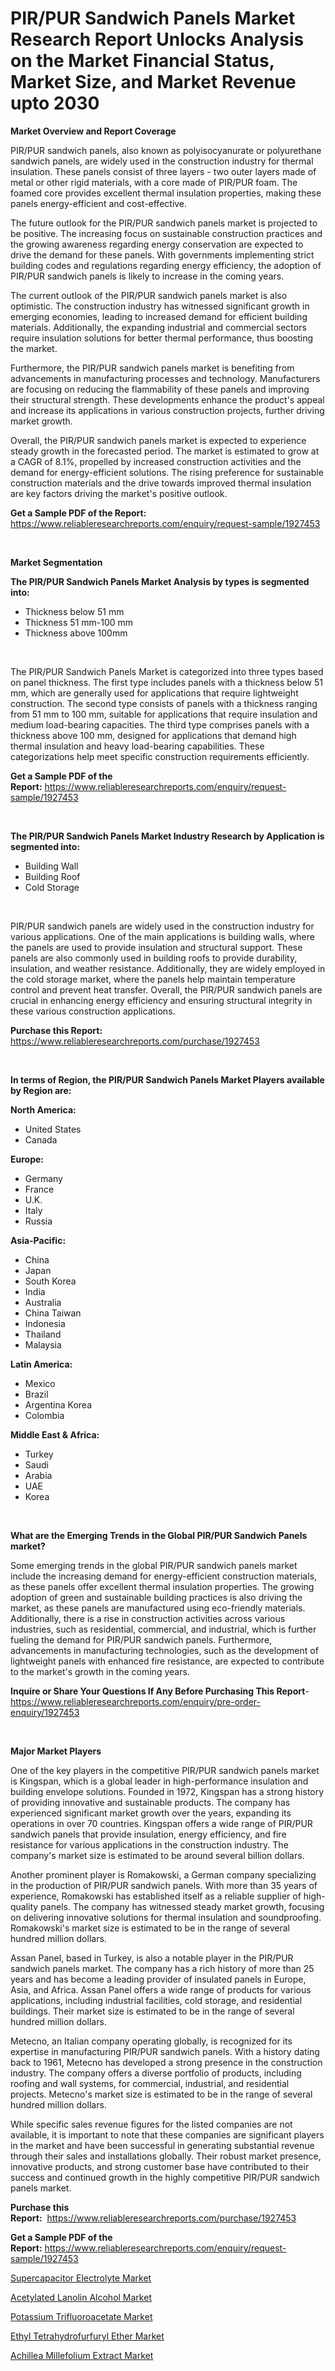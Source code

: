 <p><h1>PIR/PUR Sandwich Panels Market Research Report Unlocks Analysis on the Market Financial Status, Market Size, and Market Revenue upto 2030</h1></p><p><strong>Market Overview and Report Coverage</strong></p>
<p><p>PIR/PUR sandwich panels, also known as polyisocyanurate or polyurethane sandwich panels, are widely used in the construction industry for thermal insulation. These panels consist of three layers - two outer layers made of metal or other rigid materials, with a core made of PIR/PUR foam. The foamed core provides excellent thermal insulation properties, making these panels energy-efficient and cost-effective.</p><p>The future outlook for the PIR/PUR sandwich panels market is projected to be positive. The increasing focus on sustainable construction practices and the growing awareness regarding energy conservation are expected to drive the demand for these panels. With governments implementing strict building codes and regulations regarding energy efficiency, the adoption of PIR/PUR sandwich panels is likely to increase in the coming years.</p><p>The current outlook of the PIR/PUR sandwich panels market is also optimistic. The construction industry has witnessed significant growth in emerging economies, leading to increased demand for efficient building materials. Additionally, the expanding industrial and commercial sectors require insulation solutions for better thermal performance, thus boosting the market.</p><p>Furthermore, the PIR/PUR sandwich panels market is benefiting from advancements in manufacturing processes and technology. Manufacturers are focusing on reducing the flammability of these panels and improving their structural strength. These developments enhance the product's appeal and increase its applications in various construction projects, further driving market growth.</p><p>Overall, the PIR/PUR sandwich panels market is expected to experience steady growth in the forecasted period. The market is estimated to grow at a CAGR of 8.1%, propelled by increased construction activities and the demand for energy-efficient solutions. The rising preference for sustainable construction materials and the drive towards improved thermal insulation are key factors driving the market's positive outlook.</p></p>
<p><strong>Get a Sample PDF of the Report:</strong> <a href="https://www.reliableresearchreports.com/enquiry/request-sample/1927453">https://www.reliableresearchreports.com/enquiry/request-sample/1927453</a></p>
<p>&nbsp;</p>
<p><strong>Market Segmentation</strong></p>
<p><strong>The PIR/PUR Sandwich Panels Market Analysis by types is segmented into:</strong></p>
<p><ul><li>Thickness below 51 mm</li><li>Thickness 51 mm-100 mm</li><li>Thickness above 100mm</li></ul></p>
<p>&nbsp;</p>
<p><p>The PIR/PUR Sandwich Panels Market is categorized into three types based on panel thickness. The first type includes panels with a thickness below 51 mm, which are generally used for applications that require lightweight construction. The second type consists of panels with a thickness ranging from 51 mm to 100 mm, suitable for applications that require insulation and medium load-bearing capacities. The third type comprises panels with a thickness above 100 mm, designed for applications that demand high thermal insulation and heavy load-bearing capabilities. These categorizations help meet specific construction requirements efficiently.</p></p>
<p><strong>Get a Sample PDF of the Report:</strong>&nbsp;<a href="https://www.reliableresearchreports.com/enquiry/request-sample/1927453">https://www.reliableresearchreports.com/enquiry/request-sample/1927453</a></p>
<p>&nbsp;</p>
<p><strong>The PIR/PUR Sandwich Panels Market Industry Research by Application is segmented into:</strong></p>
<p><ul><li>Building Wall</li><li>Building Roof</li><li>Cold Storage</li></ul></p>
<p>&nbsp;</p>
<p><p>PIR/PUR sandwich panels are widely used in the construction industry for various applications. One of the main applications is building walls, where the panels are used to provide insulation and structural support. These panels are also commonly used in building roofs to provide durability, insulation, and weather resistance. Additionally, they are widely employed in the cold storage market, where the panels help maintain temperature control and prevent heat transfer. Overall, the PIR/PUR sandwich panels are crucial in enhancing energy efficiency and ensuring structural integrity in these various construction applications.</p></p>
<p><strong>Purchase this Report:</strong>&nbsp; <a href="https://www.reliableresearchreports.com/purchase/1927453">https://www.reliableresearchreports.com/purchase/1927453</a></p>
<p>&nbsp;</p>
<p><strong>In terms of Region, the PIR/PUR Sandwich Panels Market Players available by Region are:</strong></p>
<p>
    <p> <strong> North America: </strong>
        <ul>
            <li>United States</li>
            <li>Canada</li>
        </ul>
        </p> 
    <p> <strong> Europe: </strong>
        <ul>
            <li>Germany</li>
            <li>France</li>
            <li>U.K.</li>
            <li>Italy</li>
            <li>Russia</li>
        </ul>
        </p> 
    <p> <strong> Asia-Pacific: </strong>
        <ul>
            <li>China</li>
            <li>Japan</li>
            <li>South Korea</li>
            <li>India</li>
            <li>Australia</li>
            <li>China Taiwan</li>
            <li>Indonesia</li>
            <li>Thailand</li>
            <li>Malaysia</li>
        </ul>
        </p> 
    <p> <strong> Latin America: </strong>
        <ul>
            <li>Mexico</li>
            <li>Brazil</li>
            <li>Argentina Korea</li>
            <li>Colombia</li>
        </ul>
        </p> 
    <p> <strong> Middle East & Africa: </strong>
        <ul>
            <li>Turkey</li>
            <li>Saudi</li>
            <li>Arabia</li>
            <li>UAE</li>
            <li>Korea</li>
        </ul>
    </p>
    </p>
<p>&nbsp;</p>
<p><strong>What are the Emerging Trends in the Global PIR/PUR Sandwich Panels market?</strong></p>
<p><p>Some emerging trends in the global PIR/PUR sandwich panels market include the increasing demand for energy-efficient construction materials, as these panels offer excellent thermal insulation properties. The growing adoption of green and sustainable building practices is also driving the market, as these panels are manufactured using eco-friendly materials. Additionally, there is a rise in construction activities across various industries, such as residential, commercial, and industrial, which is further fueling the demand for PIR/PUR sandwich panels. Furthermore, advancements in manufacturing technologies, such as the development of lightweight panels with enhanced fire resistance, are expected to contribute to the market's growth in the coming years.</p></p>
<p><strong>Inquire or Share Your Questions If Any Before Purchasing This Report</strong>- <a href="https://www.reliableresearchreports.com/enquiry/pre-order-enquiry/1927453">https://www.reliableresearchreports.com/enquiry/pre-order-enquiry/1927453</a></p>
<p>&nbsp;</p>
<p><strong>Major Market Players</strong></p>
<p><p>One of the key players in the competitive PIR/PUR sandwich panels market is Kingspan, which is a global leader in high-performance insulation and building envelope solutions. Founded in 1972, Kingspan has a strong history of providing innovative and sustainable products. The company has experienced significant market growth over the years, expanding its operations in over 70 countries. Kingspan offers a wide range of PIR/PUR sandwich panels that provide insulation, energy efficiency, and fire resistance for various applications in the construction industry. The company's market size is estimated to be around several billion dollars.</p><p>Another prominent player is Romakowski, a German company specializing in the production of PIR/PUR sandwich panels. With more than 35 years of experience, Romakowski has established itself as a reliable supplier of high-quality panels. The company has witnessed steady market growth, focusing on delivering innovative solutions for thermal insulation and soundproofing. Romakowski's market size is estimated to be in the range of several hundred million dollars.</p><p>Assan Panel, based in Turkey, is also a notable player in the PIR/PUR sandwich panels market. The company has a rich history of more than 25 years and has become a leading provider of insulated panels in Europe, Asia, and Africa. Assan Panel offers a wide range of products for various applications, including industrial facilities, cold storage, and residential buildings. Their market size is estimated to be in the range of several hundred million dollars.</p><p>Metecno, an Italian company operating globally, is recognized for its expertise in manufacturing PIR/PUR sandwich panels. With a history dating back to 1961, Metecno has developed a strong presence in the construction industry. The company offers a diverse portfolio of products, including roofing and wall systems, for commercial, industrial, and residential projects. Metecno's market size is estimated to be in the range of several hundred million dollars.</p><p>While specific sales revenue figures for the listed companies are not available, it is important to note that these companies are significant players in the market and have been successful in generating substantial revenue through their sales and installations globally. Their robust market presence, innovative products, and strong customer base have contributed to their success and continued growth in the highly competitive PIR/PUR sandwich panels market.</p></p>
<p><strong>Purchase this Report:</strong>&nbsp;&nbsp;<a href="https://www.reliableresearchreports.com/purchase/1927453">https://www.reliableresearchreports.com/purchase/1927453</a></p>
<p></p>
<p><strong>Get a Sample PDF of the Report:</strong>&nbsp;<a href="https://www.reliableresearchreports.com/enquiry/request-sample/1927453">https://www.reliableresearchreports.com/enquiry/request-sample/1927453</a></p>
<p><p><a href="https://medium.com/@margaretlee84/supercapacitor-electrolyte-market-outlook-industry-overview-and-forecast-2023-to-2030-84772d794704">Supercapacitor Electrolyte Market</a></p><p><a href="https://medium.com/@emilywest91/acetylated-lanolin-alcohol-market-size-and-market-trends-complete-industry-overview-2023-to-2030-e96a88ad43f8">Acetylated Lanolin Alcohol Market</a></p><p><a href="https://medium.com/@debramedina73/potassium-trifluoroacetate-market-size-cagr-trends-2024-2030-33af630b0ba2">Potassium Trifluoroacetate Market</a></p><p><a href="https://medium.com/@lindabrewer15/ethyl-tetrahydrofurfuryl-ether-market-outlook-industry-overview-and-forecast-2023-to-2030-33ccc83855fb">Ethyl Tetrahydrofurfuryl Ether Market</a></p><p><a href="https://medium.com/@joycelucas56/achillea-millefolium-extract-market-furnishes-information-on-market-share-market-trends-and-0f02ff1512f7">Achillea Millefolium Extract Market</a></p></p>